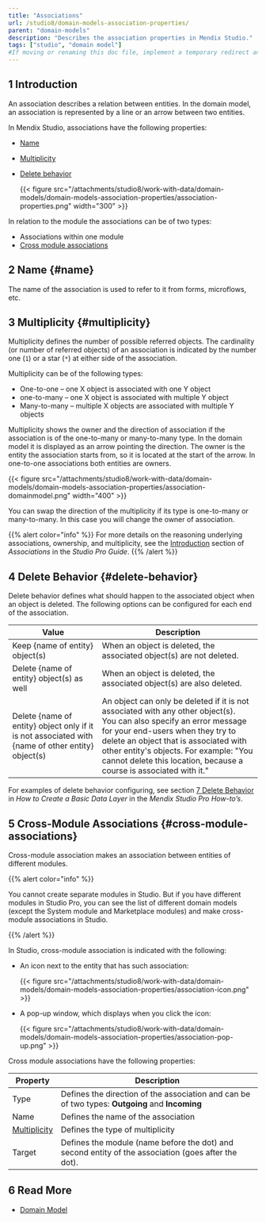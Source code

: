 ```yaml
---
title: "Associations"
url: /studio8/domain-models-association-properties/
parent: "domain-models"
description: "Describes the association properties in Mendix Studio."
tags: ["studio", "domain model"]
#If moving or renaming this doc file, implement a temporary redirect and let the respective team know they should update the URL in the product. See Mapping to Products for more details.
---
```


## 1 Introduction 

An association describes a relation between entities. In the domain model, an association is represented by a line or an arrow between two entities.

In Mendix Studio, associations have the following properties:

* [Name](#name)
* [Multiplicity](#multiplicity)
*  [Delete behavior](#delete-behavior)

   {{< figure src="/attachments/studio8/work-with-data/domain-models/domain-models-association-properties/association-properties.png"   width="300"  >}}

In relation to the module the associations can be of two types:

* Associations within one module
* [Cross module associations](#cross-module-associations)

## 2 Name {#name}

The name of the association is used to refer to it from forms, microflows, etc.

## 3 Multiplicity {#multiplicity}

Multiplicity  defines the number of possible referred objects. The cardinality (or number of referred objects) of an association is indicated by the number one (`1`) or a star (`*`) at either side of the association.

Multiplicity can be of the following types:

* One-to-one – one X object is associated with one Y object
* one-to-many – one X object is associated with multiple Y object
* Many-to-many – multiple X objects are associated with multiple Y objects

Multiplicity shows the owner and the direction of association if the association is of the one-to-many or many-to-many type. In the domain model it is displayed as an arrow pointing the direction. The owner is the entity the association starts from, so it is located at the start of the arrow. In one-to-one associations both entities are owners. 

{{< figure src="/attachments/studio8/work-with-data/domain-models/domain-models-association-properties/association-domainmodel.png"   width="400"  >}}

You can swap the direction of the multiplicity if its type is one-to-many or many-to-many. In this case you will change the owner of association.

{{% alert color="info" %}}
For more details on the reasoning underlying associations, ownership, and multiplicity, see the [Introduction](/refguide8/associations/#intro) section of *Associations* in the *Studio Pro Guide*.
{{% /alert %}}

## 4 Delete Behavior {#delete-behavior}

Delete behavior defines what should happen to the associated object when an object is deleted. The following options can be configured for each end of the association. 

| Value                                                        | Description                                                  |
| ------------------------------------------------------------ | ------------------------------------------------------------ |
| Keep {name of entity} object(s)                              | When an object is deleted, the associated object(s) are not deleted. |
| Delete {name of entity} object(s) as well                    | When an object is deleted, the associated object(s) are also deleted. |
| Delete {name of entity} object only if it is not associated with {name of other entity} object(s) | An object can only be deleted if it is not associated with any other object(s). <br />You can also specify an error message for your end-users when they try to delete an object that is associated with other entity's objects. For example: "You cannot delete this location, because a course is associated with it." |

For examples of delete behavior configuring, see section [7 Delete Behavior](/howto8/data-models/create-a-basic-data-layer/#delete-behavior) in *How to Create a Basic Data Layer* in the *Mendix Studio Pro How-to’s*.


## 5 Cross-Module Associations {#cross-module-associations}

Cross-module association makes an association between entities of different modules.

{{% alert color="info" %}}

You cannot create separate modules in Studio. But if you have different modules in Studio Pro, you can see the list of different domain models (except the System module and Marketplace modules) and make cross-module associations in Studio. 

{{% /alert %}}

In Studio, cross-module association is indicated with the following:

*  An icon next to the entity that has such association: 

   {{< figure src="/attachments/studio8/work-with-data/domain-models/domain-models-association-properties/association-icon.png" >}}

*  A pop-up window, which displays when you click the icon:

   {{< figure src="/attachments/studio8/work-with-data/domain-models/domain-models-association-properties/association-pop-up.png" >}}

Cross module associations have the following properties:

| Property                      | Description                                                  |
| ----------------------------- | ------------------------------------------------------------ |
| Type                          | Defines the direction of the association and can be of two types: **Outgoing** and **Incoming** |
| Name                          | Defines the name of the association                          |
| [Multiplicity](#multiplicity) | Defines the type of multiplicity                             |
| Target                        | Defines the module (name before the dot) and second entity of the association (goes after the dot). |

## 6 Read More

* [Domain Model](/studio8/domain-models/)
